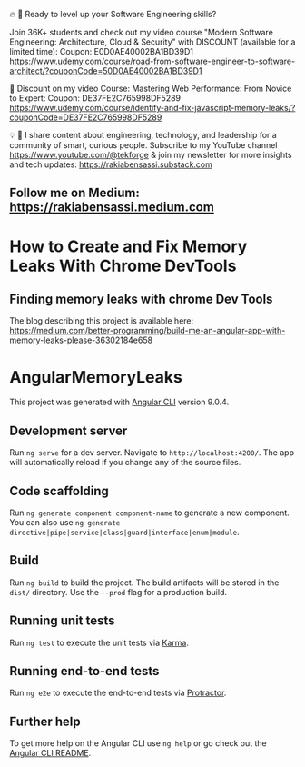 🔥 🎁 Ready to level up your Software Engineering skills?

Join 36K+ students and check out my video course "Modern Software Engineering: Architecture, Cloud & Security" with DISCOUNT (available for a limited time):
Coupon: E0D0AE40002BA1BD39D1
https://www.udemy.com/course/road-from-software-engineer-to-software-architect/?couponCode=50D0AE40002BA1BD39D1

💯 Discount on my video Course: Mastering Web Performance: From Novice to Expert:
Coupon: DE37FE2C765998DF5289
https://www.udemy.com/course/identify-and-fix-javascript-memory-leaks/?couponCode=DE37FE2C765998DF5289

💡 🧠  I share content about engineering, technology, and leadership for a community of smart, curious people. Subscribe to my YouTube channel https://www.youtube.com/@tekforge & join my newsletter for more insights and tech updates: https://rakiabensassi.substack.com

Follow me on Medium: https://rakiabensassi.medium.com
---

# How to Create and Fix Memory Leaks With Chrome DevTools

## Finding memory leaks with chrome Dev Tools

The blog describing this project is available here: https://medium.com/better-programming/build-me-an-angular-app-with-memory-leaks-please-36302184e658


# AngularMemoryLeaks

This project was generated with [Angular CLI](https://github.com/angular/angular-cli) version 9.0.4.

## Development server

Run `ng serve` for a dev server. Navigate to `http://localhost:4200/`. The app will automatically reload if you change any of the source files.

## Code scaffolding

Run `ng generate component component-name` to generate a new component. You can also use `ng generate directive|pipe|service|class|guard|interface|enum|module`.

## Build

Run `ng build` to build the project. The build artifacts will be stored in the `dist/` directory. Use the `--prod` flag for a production build.

## Running unit tests

Run `ng test` to execute the unit tests via [Karma](https://karma-runner.github.io).

## Running end-to-end tests

Run `ng e2e` to execute the end-to-end tests via [Protractor](http://www.protractortest.org/).

## Further help

To get more help on the Angular CLI use `ng help` or go check out the [Angular CLI README](https://github.com/angular/angular-cli/blob/master/README.md).
